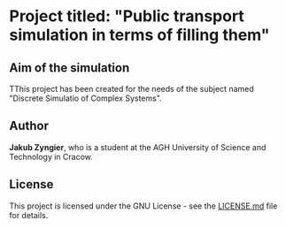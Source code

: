 # Project titled: "Public transport simulation in terms of filling them"

## Aim of the simulation
TThis project has been created for the needs of the subject named "Discrete Simulatio of Complex Systems".

## Author
**Jakub Zyngier**, who is a student at the AGH University of Science and Technology in Cracow.

## License
This project is licensed under the GNU License - see the [LICENSE.md](LICENSE.md) file for details.


